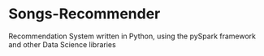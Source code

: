 # Songs-Recommender
Recommendation System written in Python, using the pySpark framework and other Data Science libraries
